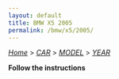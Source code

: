 ```yaml
---
layout: default
title: BMW X5 2005
permalink: /bmw/x5/2005/
---
```

[*Home*](/) > [*CAR*](/car/) > [*MODEL*](/car/model/) > [*YEAR*](/car/model/year/)

**Follow the instructions**